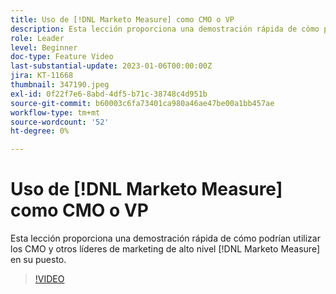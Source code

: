 ```yaml
---
title: Uso de [!DNL Marketo Measure] como CMO o VP
description: Esta lección proporciona una demostración rápida de cómo podrían utilizar los CMO y otros líderes de marketing de alto nivel [!DNL Marketo Measure] en su puesto.
role: Leader
level: Beginner
doc-type: Feature Video
last-substantial-update: 2023-01-06T00:00:00Z
jira: KT-11668
thumbnail: 347190.jpeg
exl-id: 0f22f7e6-8abd-4df5-b71c-38748c4d951b
source-git-commit: b60003c6fa73401ca980a46ae47be00a1bb457ae
workflow-type: tm+mt
source-wordcount: '52'
ht-degree: 0%

---
```


# Uso de [!DNL Marketo Measure] como CMO o VP

Esta lección proporciona una demostración rápida de cómo podrían utilizar los CMO y otros líderes de marketing de alto nivel [!DNL Marketo Measure] en su puesto.

>[!VIDEO](https://video.tv.adobe.com/v/347190/?quality=12&learn=on)
